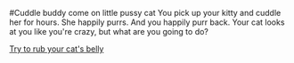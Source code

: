 #Cuddle buddy
come on little pussy cat
You pick up your kitty and cuddle her for hours. She happily purrs. And
you happily purr back. Your cat looks at you like you're crazy, but what
are you going to do?

[Try to rub your cat's belly](rub-cat-belly/rub-cat-belly.md)
